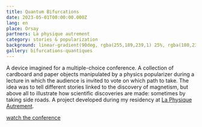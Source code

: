 ```yaml
---
title: Quantum Bifurcations
date: 2023-05-01T00:00:00.000Z
lang: en
place: Orsay
partners: La physique autrement
category: stories & popularization
background: linear-gradient(90deg, rgba(255,189,239,1) 25%, rgba(180,238,255,1), 48%, rgba(229,230,229,1) 69%, rgba(34,122,75,1) 100%)
gallery: bifurcations-quantiques
---
```

A device imagined for a multiple-choice conference. A collection of cardboard and paper objects manipulated by a physics popularizer during
a lecture in which the audience is invited to vote on which path to take. The idea was to tell different stories linked to the discovery of magnetism, but above all to illustrate how scientific discoveries are made: sometimes by taking side roads.
A project developed during my residency at  [La Physique Autrement](https://vulgarisation.fr/projet/bifurcations_quantiques/?lang=en).

[watch the conference](https://www.youtube.com/live/ildO7Hj1XpE)

